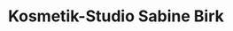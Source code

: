 ---
title: "Kosmetik-Studio Sabine Birk"
url: /bad-wurzach/kosmetik-studio-sabine-birk/
shop: Kosmetik
---